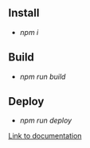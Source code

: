 ## Install
* _npm i_

## Build
* _npm run build_

## Deploy
* _npm run deploy_

[Link to documentation](https://github.com/rolling-scopes-school/tensegrity666-RS2020Q1/blob/english-for-kids/english-for-kids/documentation.md)
